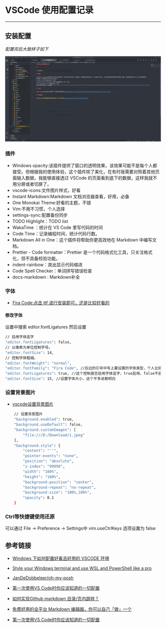 # VSCode 使用配置记录

---

## 安装配置

_配置完后大致样子如下_

![](./picture/vscode1.png)

### 插件

-   Windows opacity:该插件提供了窗口的透明效果，该效果可能不是每个人都接受。但根据我的使用体验，这个插件除了美化，在有时我需要对照着其他页面输入数据，我能够直接透过 VSCode 的页面看到底下的数据，这样我就不用分屏或者切屏了。
-   vscode-icons:文件图片样式，好看
-   Instant Markdown:Markdown 文档浏览器查看，好用，必备
-   One Monokai Theme:好看的主题，不错
-   Vim:不用不习惯，个人选择
- settings-sync:配置备份同步
- TODO Highlight：TODO list
- WakaTime ：统计在 VS Code 里写代码的时间
- Code Time：记录编程时间，统计代码行数。
- Markdown All in One：这个插件将帮助你更高效地在 Markdown 中编写文档。
- Prettier - Code formatter：Prettier 是一个代码格式化工具，只关注格式化，但不具备校验功能。
- indent-rainbow：突出显示代码缩进
- Code Spell Checker：单词拼写错误检查
- docs-markdown : Markdown补全

### 字体

-   [Fira Code:点击 ttf 进行安装即可，还是比较好看的](https://github.com/tonsky/FiraCode/releases/download/5.2/Fira_Code_v5.2.zip)

#### 修改字体
设置中搜索 editor.fontLigatures 然后设置


```sh
// 启用字体连字
"editor.fontLigatures": false,
// 以像素为单位控制字号。
"editor.fontSize": 14,
// 控制字体粗细。
"editor.fontWeight": "normal",
"editor.fontFamily": "Fira Code", //后边的引号中写上要设置的字体类型，个人比较喜欢Fira Code
"editor.fontLigatures": true, //这个控制是否启用字体连字，true启用，false不启用，这里选择启用
"editor.fontSize": 15, //设置字体大小，这个不多说都明白
```

### 设置背景图片
- [vscode设置背景图片](https://www.cnblogs.com/chinabin1993/p/7151361.html)

```sh
    // 设置背景图片
    "background.enabled": true,
    "background.useDefault": false,
    "background.customImages": [
        "file:///D:/Download/1.jpeg"
    ],
    "background.style": {
        "content": "''",
        "pointer-events": "none",
        "position": "absolute",
        "z-index": "99999",
        "width": "100%",
        "height": "100%",
        "background-position": "center",
        "background-repeat": "no-repeat",
        "background-size": "100%,100%",
        "opacity": 0.1
    }
```

### Ctrl等快捷键使用还原
可以通过 File -> Preference -> Settings中   vim.useCtrlKeys 选项设置为 false

## 参考链接

-   [Windows 下如何配置好看且好用的 VSCODE 环境](https://zhuanlan.zhihu.com/p/164852197)
- [Style your Windows terminal and use WSL and PowerShell like a pro](https://medium.com/@hjgraca/style-your-windows-terminal-and-wsl2-like-a-pro-9a2e1ad4c9d0)
- [JanDeDobbeleer/oh-my-posh](https://github.com/JanDeDobbeleer/oh-my-posh?WT.mc_id=-blog-scottha#installation)
- [第一次使用VS Code时你应该知道的一切配置](https://zhuanlan.zhihu.com/p/62913725)
- [如何实现Github markdown 目录/页内跳转？](https://www.zhihu.com/question/58630229/answer/191984051)


- [免费好用的全平台 Markdown 编辑器，你可以自己「做」一个](https://sspai.com/post/53327)
- [第一次使用VS Code时你应该知道的一切配置](https://zhuanlan.zhihu.com/p/62913725)
